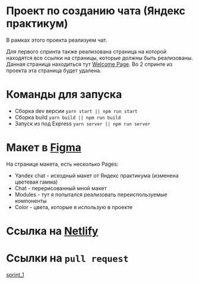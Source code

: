 # Проект по созданию чата (Яндекс практикум)
В рамках этого проекта реализуем чат.

Для первого спринта также реализована страница на которой находятся все ссылки на страницы, которые должны быть реализованы. Данная страница находиться тут [Welcome Page](http://localhost:3000).
Во 2 спринте из проекта эта страница будет удалена.

# Команды для запуска
- Сборка dev версии `yarn start || npm run start` 
- Сборка build `yarn build || npm run build` 
- Запуск из под Express `yarn server || npm run server`

# Макет в [Figma](https://www.figma.com/file/rLeCAzgqTfcNl8OZZmj6se/Chat?node-id=0%3A1)

На странице макета, есть несколько Pages:
- Yandex chat - исходный макет от Яндекс практикума (изменена цветевая гамма)
- Chat - перерисованный мной макет
- Modules - тут я попытался реализовать переиспользуемые компоненты
- Color - цвета, которые я использую в проекте

# Ссылка на [Netlify](https://trusting-shannon-d97b93.netlify.app/)
# Ссылки на ```pull request```
[sprint_1](https://github.com/YurikEz/middle.messenger.praktikum.yandex/pull/1)
